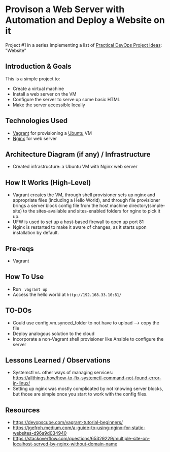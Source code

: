 # Provison a Web Server with Automation and Deploy a Website on it 
Project #1 in a series implementing a list of [Practical DevOps Project Ideas](https://www.tutorialworks.com/devops-project-ideas/): "Website"


## Introduction & Goals 
This is a simple project to:
- Create a virtual machine 
- Install a web server on the VM 
- Configure the server to serve up some basic HTML 
- Make the server accessible locally

## Technologies Used 
- [Vagrant](https://www.vagrantup.com/) for provisioning a [Ubuntu](https://ubuntu.com/) VM 
- [Nginx](http://nginx.org/) for web server 

## Architecture Diagram (if any) / Infrastructure 
- Created infrastructure: a Ubuntu VM with Nginx web server

## How It Works (High-Level)
- Vagrant creates the VM, through shell provisioner sets up nginx and appropriate files
(including a Hello World), and through file provisioner brings a server block config file from the host machine directory(simple-site) to the sites-available and sites-enabled folders for nginx to pick it up.
- UFW is used to set up a host-based firewall to open up port 81 
- Nginx is restarted to make it aware of changes, as it starts upon installation by default. 

## Pre-reqs
- Vagrant 

## How To Use
- Run ` vagrant up` 
- Access the hello world at ` http://192.168.33.10:81/ ` 

## TO-DOs
- Could use config.vm.synced_folder to not have to upload --> copy the file 
- Deploy analogous solution to the cloud
- Incorporate a non-Vagrant shell provisioner like Ansible to configure the server

## Lessons Learned / Observations
- Systemctl vs. other ways of managing services: https://allthings.how/how-to-fix-systemctl-command-not-found-error-in-linux/
- Setting up nginx was mostly complicated by not knowing server blocks, but those are simple once you start to work with the config files. 

## Resources
- https://devopscube.com/vagrant-tutorial-beginners/
- https://jgefroh.medium.com/a-guide-to-using-nginx-for-static-websites-d96a9d034940
- https://stackoverflow.com/questions/65329229/multiple-site-on-localhost-served-by-nginx-without-domain-name
